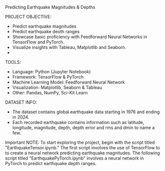 Predicting Earthquake Magnitudes & Depths

PROJECT OBJECTIVE:

- Predict earthquake magnitudes
- Predict earthquake deoth ranges
- Showcase basic proficiency with Feedforward Neural Networks in TensorFlow and PyTorch.
- Visualize insights with Tableau, Matplotlib and Seaborn.
- 
TOOLS:
- Language: Python (Jupyter Notebook)
- Framework: TensorFlow & PyTorch
- Machine Learning Model: Feedforward Neural Network
- Visualization: Matplotlib, Seaborn & Tableau
- Other: Pandas, NumPy, Sci-Kit Learn

DATASET INFO:

- The dataset contains global earthquake data starting in 1976 and ending in 2024.
- Each recorded earthquake contains information such as latitude, longitude, magnitude, depth, depth error and rms and dmin to name a few.

Important NOTE: To start exploring the project, begin with the script titled "EarthquakeTensor.ipynb." The first script involves the use of TensorFlow to 
to create a neural network predicting earthquake magnitudes. The following script titled "EarthquakePyTorch.ipynb" involves a neural network in PyTorch
to predict earthquake depth ranges. 
